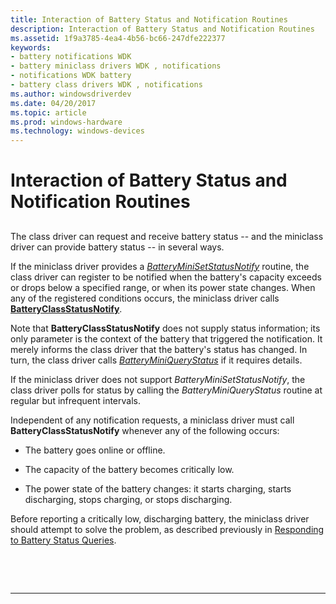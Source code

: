 ```yaml
---
title: Interaction of Battery Status and Notification Routines
description: Interaction of Battery Status and Notification Routines
ms.assetid: 1f9a3785-4ea4-4b56-bc66-247dfe222377
keywords:
- battery notifications WDK
- battery miniclass drivers WDK , notifications
- notifications WDK battery
- battery class drivers WDK , notifications
ms.author: windowsdriverdev
ms.date: 04/20/2017
ms.topic: article
ms.prod: windows-hardware
ms.technology: windows-devices
---
```


# Interaction of Battery Status and Notification Routines


## <span id="ddk_interaction_of_battery_status_and_notification_routines_dg"></span><span id="DDK_INTERACTION_OF_BATTERY_STATUS_AND_NOTIFICATION_ROUTINES_DG"></span>


The class driver can request and receive battery status -- and the miniclass driver can provide battery status -- in several ways.

If the miniclass driver provides a [*BatteryMiniSetStatusNotify*](https://msdn.microsoft.com/library/windows/hardware/ff536277) routine, the class driver can register to be notified when the battery's capacity exceeds or drops below a specified range, or when its power state changes. When any of the registered conditions occurs, the miniclass driver calls [**BatteryClassStatusNotify**](https://msdn.microsoft.com/library/windows/hardware/ff536269).

Note that **BatteryClassStatusNotify** does not supply status information; its only parameter is the context of the battery that triggered the notification. It merely informs the class driver that the battery's status has changed. In turn, the class driver calls [*BatteryMiniQueryStatus*](https://msdn.microsoft.com/library/windows/hardware/ff536274) if it requires details.

If the miniclass driver does not support *BatteryMiniSetStatusNotify*, the class driver polls for status by calling the *BatteryMiniQueryStatus* routine at regular but infrequent intervals.

Independent of any notification requests, a miniclass driver must call **BatteryClassStatusNotify** whenever any of the following occurs:

-   The battery goes online or offline.

-   The capacity of the battery becomes critically low.

-   The power state of the battery changes: it starts charging, starts discharging, stops charging, or stops discharging.

Before reporting a critically low, discharging battery, the miniclass driver should attempt to solve the problem, as described previously in [Responding to Battery Status Queries](responding-to-battery-status-queries.md).

 

 


--------------------


